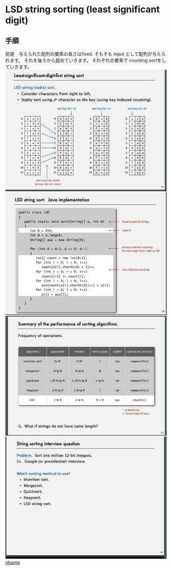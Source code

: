 # LSD string sorting (least significant digit)

## 手順
前提　与えられた配列の要素の長さはfixed.
そもそも input として配列が与えられます。
それを後ろから舐めていきます。
それぞれの要素で counting sortをしていきます。
![](Image/2019-09-09-23-01-51.png)
![](Image/2019-09-09-23-04-45.png)
![](Image/2019-09-09-23-05-03.png)
![](Image/2019-09-09-23-05-38.png)
[obama](https://www.youtube.com/watch?v=k4RRi_ntQc8)